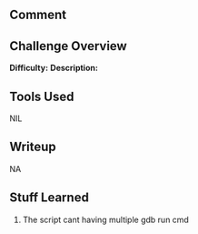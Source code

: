 ## Comment  


## Challenge Overview  
**Difficulty:** 
**Description:**  
## Tools Used  
NIL  

## Writeup  
NA  
## Stuff Learned  
1. The script cant having multiple gdb run cmd

